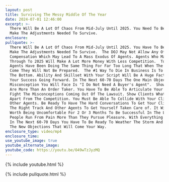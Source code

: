 ```yaml
---
layout: post
title: Surviving The Messy Middle Of The Year
date: 2024-07-01 12:46:00
excerpt: >-
  There Will Be A Lot Of Chaos From Mid-July Until 2025. You Need To Be Able To
  Make The Adjustments Needed To Survive.
enclosure:
pullquote: >-
  There Will Be A Lot Of Chaos From Mid-July Until 2025. You Have To Be Able To
  Make The Adjustments Needed To Survive.  The DOJ May Not Allow Any Offer Of
  Compensation Which May Lead To A Mass Exodus Of Agents. Agents Who Make It
  Through To 2025 Will Make A Lot More Money With Less Competition.  Too Many
  Agents Have Been Doing The Same Thing For Far Too Long That When The New Rules
  Come They Will Not Be Prepared.  The #1 Way To Die In Business Is To Race To
  The Bottom. Ability And Skillset With Your Script Will Be A Huge Factor In
  Your Success Going Forward. In The Next 60-70 Days The One Main Objection And
  Misconception You Will Face Is "I Do Not Need A Buyer's Agent".  Show Them You
  Are More Than An Order Taker. You Have To Be Able To Articulate Your Value To
  Fight The Misconceptions Coming Out Of The Lawsuit. Show Clients What Sets You
  Apart From The Competition. You Must Be Able To Collide With Your Clients And
  Other Agents. Be Ready To Have The Hard Conversations To Get Your Clients On
  The Right Track And Other Agents To Get Yourself Taken Care of. It Will Be
  Worth Being Uncomfortable For 2 Or 3 Months To Be Successful In The Long Term.
  People Run From Pain More Than They Pursue Pleasure. With Everything Changing
  In The Next 60-70 Days You Have To Be Ready To Weather The Storm And Overcome
  The New Objections That Will Come Your Way. 
enclosure_type: video/mp4
enclosure_time:
use_youtube_image: true
youtube_alternate_image:
youtube_code: https://youtu.be/O49wTzJyzMQ
---
```

{% include youtube.html %}

{% include pullquote.html %}
